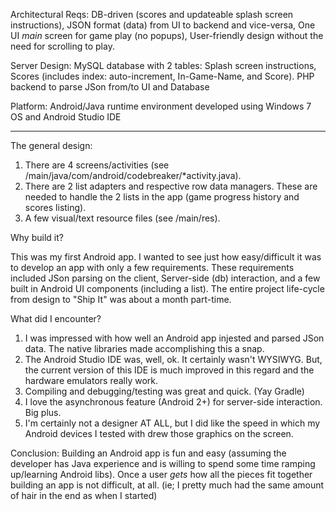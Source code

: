 Architectural Reqs: 
        DB-driven (scores and updateable splash screen instructions), 
        JSON format (data) from UI to backend and vice-versa, 
	One UI *main* screen for game play (no popups), 
	User-friendly design without the need for scrolling to play.

Server Design:
	MySQL database with 2 tables:
		Splash screen instructions, 
		Scores (includes index: auto-increment, In-Game-Name, and Score).
	PHP backend to parse JSon from/to UI and Database

Platform: Android/Java runtime environment developed using Windows 7 OS and Android Studio IDE

___________________________________________________


The general design:
1) There are 4 screens/activities (see /main/java/com/android/codebreaker/*activity.java). 
2) There are 2 list adapters and respective row data managers. These are needed to handle the 2 lists in the app (game progress history and scores listing).
3) A few visual/text resource files (see /main/res).

Why build it?

This was my first Android app. I wanted to see just how easy/difficult it was to develop an app with only a few requirements. These requirements included
JSon parsing on the client, Server-side (db) interaction, and a few built in Android UI components (including a list). The entire project life-cycle from design to "Ship It" was about a month part-time. 

What did I encounter?

1) I was impressed with how well an Android app injested and parsed JSon data. The native libraries made accomplishing this a snap.
2) The Android Studio IDE was, well, ok. It certainly wasn't WYSIWYG. But, the current version of this IDE is much improved in this regard and the hardware emulators really work.
3) Compiling and debugging/testing was great and quick. (Yay Gradle)
4) I love the asynchronous feature (Android 2+) for server-side interaction. Big plus.
5) I'm certainly not a designer AT ALL, but I did like the speed in which my Android devices I tested with drew those graphics on the screen.

Conclusion: Building an Android app is fun and easy (assuming the developer has Java experience and is willing to spend some time ramping up/learning Android libs). Once a user *gets*
how all the pieces fit together building an app is not difficult, at all. (ie; I pretty much had the same amount of hair in the end as when I started)
